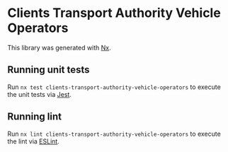 <!-- gitbook-ignore -->

# Clients Transport Authority Vehicle Operators

This library was generated with [Nx](https://nx.dev).

## Running unit tests

Run `nx test clients-transport-authority-vehicle-operators` to execute the unit tests via [Jest](https://jestjs.io).

## Running lint

Run `nx lint clients-transport-authority-vehicle-operators` to execute the lint via [ESLint](https://eslint.org/).
